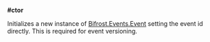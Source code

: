 **#ctor**

Initializes a new instance of [Bifrost.Events.Event](Bifrost.Events.Event) setting the event id directly.  This is required for event versioning.

